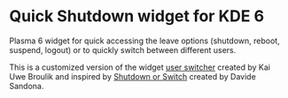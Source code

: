 # Quick Shutdown widget for KDE 6

Plasma 6 widget for quick accessing the leave options (shutdown, reboot, suspend, logout) or to quickly switch between different users.

This is a customized version of the widget [user switcher](https://github.com/KDE/kdeplasma-addons/tree/master/applets/userswitcher) created by Kai Uwe Broulik and inspired by [Shutdown or Switch](https://github.com/Davide-sd/shutdown_or_switch) created by Davide Sandona.
